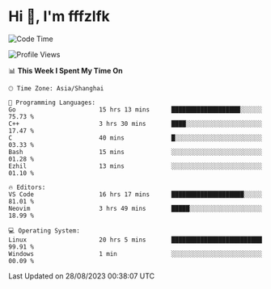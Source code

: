 # Hi 👋, I'm fffzlfk

<!--START_SECTION:waka-->
![Code Time](http://img.shields.io/badge/Code%20Time-370%20hrs%2032%20mins-blue)

![Profile Views](http://img.shields.io/badge/Profile%20Views-0-blue)

📊 **This Week I Spent My Time On** 

```text
🕑︎ Time Zone: Asia/Shanghai

💬 Programming Languages: 
Go                       15 hrs 13 mins      ███████████████████░░░░░░   75.73 % 
C++                      3 hrs 30 mins       ████░░░░░░░░░░░░░░░░░░░░░   17.47 % 
C                        40 mins             █░░░░░░░░░░░░░░░░░░░░░░░░   03.33 % 
Bash                     15 mins             ░░░░░░░░░░░░░░░░░░░░░░░░░   01.28 % 
Ezhil                    13 mins             ░░░░░░░░░░░░░░░░░░░░░░░░░   01.10 % 

🔥 Editors: 
VS Code                  16 hrs 17 mins      ████████████████████░░░░░   81.01 % 
Neovim                   3 hrs 49 mins       █████░░░░░░░░░░░░░░░░░░░░   18.99 % 

💻 Operating System: 
Linux                    20 hrs 5 mins       █████████████████████████   99.91 % 
Windows                  1 min               ░░░░░░░░░░░░░░░░░░░░░░░░░   00.09 % 
```


 Last Updated on 28/08/2023 00:38:07 UTC
<!--END_SECTION:waka-->
